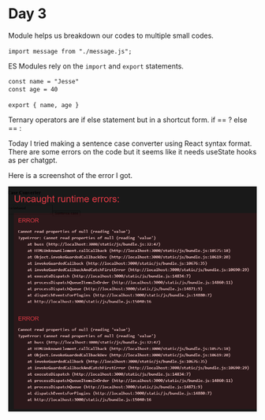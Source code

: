 # Day 3

Module helps us breakdown our codes to multiple small codes.

`import message from "./message.js";`

ES Modules rely on the `import` and `export` statements.

```
const name = "Jesse"
const age = 40

export { name, age }
```

Ternary operators are if else statement but in a shortcut form. if == ? else == : 

Today I tried making a sentence case converter using React syntax format. There are some errors on the code but it seems like it needs useState hooks as per chatgpt.

Here is a screenshot of the error I got. 

![Untitled](./Images/2.png)